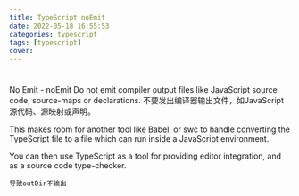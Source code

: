 ```yaml
---
title: TypeScript noEmit
date: 2022-05-18 16:55:53
categories: typescript
tags: [typescript]
cover: 
---
```


#
No Emit -
noEmit
Do not emit compiler output files like JavaScript source code, source-maps or declarations.
不要发出编译器输出文件，如JavaScript源代码、源映射或声明。

This makes room for another tool like Babel, or swc to handle converting the TypeScript file to a file which can run inside a JavaScript environment.

You can then use TypeScript as a tool for providing editor integration, and as a source code type-checker.


`导致outDir不输出`